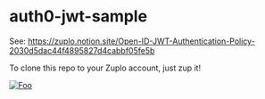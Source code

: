 # auth0-jwt-sample

See: https://zuplo.notion.site/Open-ID-JWT-Authentication-Policy-2030d5dac44f4895827d4cabbf05fe5b

To clone this repo to your Zuplo account, just zup it!


[![Foo](https://zuplo.com/images/zup_it.png)](http://portal.zuplo.com/clone?sourceRepoUrl=https://github.com/zuplo/auth0-jwt-sample.git)
